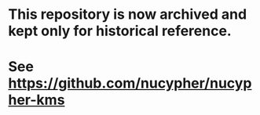 # This repository is now archived and kept only for historical reference.

# See https://github.com/nucypher/nucypher-kms
